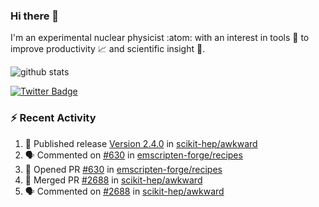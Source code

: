### Hi there 👋 

I'm an experimental nuclear physicist :atom: with an interest in tools :wrench: to improve productivity :chart_with_upwards_trend: and scientific insight :telescope:.

![github stats](https://github-readme-stats.vercel.app/api?username=agoose77&show_icons=true&hide_rank=true&hide_title=true&bg_color=30,e76445,904e95&text_color=efe3ec&icon_color=efe3ec)
<!--
**agoose77/agoose77** is a ✨ _special_ ✨ repository because its `README.md` (this file) appears on your GitHub profile.

Here are some ideas to get you started:

- 🔭 I’m currently working on ...
- 🌱 I’m currently learning ...
- 👯 I’m looking to collaborate on ...
- 🤔 I’m looking for help with ...
- 💬 Ask me about ...
- 📫 How to reach me: ...
- 😄 Pronouns: ...
- ⚡ Fun fact: ...
-->

[![Twitter Badge](https://img.shields.io/twitter/follow/agoose77?style=flat-square&logo=Twitter&logoColor=white&color=cornflowerblue)](https://twitter.com/agoose77)

### :zap: Recent Activity

<!--START_SECTION:activity-->
1. 🚀 Published release [Version 2.4.0](https://github.com/scikit-hep/awkward/releases/tag/v2.4.0) in [scikit-hep/awkward](https://github.com/scikit-hep/awkward)
2. 🗣 Commented on [#630](https://github.com/emscripten-forge/recipes/pull/630#issuecomment-1705646729) in [emscripten-forge/recipes](https://github.com/emscripten-forge/recipes)
3. 💪 Opened PR [#630](https://github.com/emscripten-forge/recipes/pull/630) in [emscripten-forge/recipes](https://github.com/emscripten-forge/recipes)
4. 🎉 Merged PR [#2688](https://github.com/scikit-hep/awkward/pull/2688) in [scikit-hep/awkward](https://github.com/scikit-hep/awkward)
5. 🗣 Commented on [#2688](https://github.com/scikit-hep/awkward/pull/2688#issuecomment-1705600043) in [scikit-hep/awkward](https://github.com/scikit-hep/awkward)
<!--END_SECTION:activity-->
